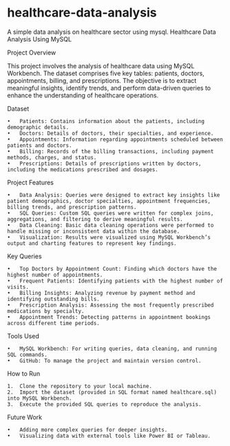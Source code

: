 # healthcare-data-analysis
A simple data analysis on healthcare sector using mysql.
Healthcare Data Analysis Using MySQL

Project Overview

This project involves the analysis of healthcare data using MySQL Workbench. The dataset comprises five key tables: patients, doctors, appointments, billing, and prescriptions. The objective is to extract meaningful insights, identify trends, and perform data-driven queries to enhance the understanding of healthcare operations.

Dataset

	•	Patients: Contains information about the patients, including demographic details.
	•	Doctors: Details of doctors, their specialties, and experience.
	•	Appointments: Information regarding appointments scheduled between patients and doctors.
	•	Billing: Records of the billing transactions, including payment methods, charges, and status.
	•	Prescriptions: Details of prescriptions written by doctors, including the medications prescribed and dosages.

Project Features

	•	Data Analysis: Queries were designed to extract key insights like patient demographics, doctor specialties, appointment frequencies, billing trends, and prescription patterns.
	•	SQL Queries: Custom SQL queries were written for complex joins, aggregations, and filtering to derive meaningful results.
	•	Data Cleaning: Basic data cleaning operations were performed to handle missing or inconsistent data within the database.
	•	Visualization: Results were visualized using MySQL Workbench’s output and charting features to represent key findings.

Key Queries

	•	Top Doctors by Appointment Count: Finding which doctors have the highest number of appointments.
	•	Frequent Patients: Identifying patients with the highest number of visits.
	•	Billing Insights: Analyzing revenue by payment method and identifying outstanding bills.
	•	Prescription Analysis: Assessing the most frequently prescribed medications by specialty.
	•	Appointment Trends: Detecting patterns in appointment bookings across different time periods.

Tools Used

	•	MySQL Workbench: For writing queries, data cleaning, and running SQL commands.
	•	GitHub: To manage the project and maintain version control.

How to Run

	1.	Clone the repository to your local machine.
	2.	Import the dataset (provided in SQL format named healthcare.sql) into MySQL Workbench.
	3.	Execute the provided SQL queries to reproduce the analysis.

Future Work

	•	Adding more complex queries for deeper insights.
	•	Visualizing data with external tools like Power BI or Tableau.


